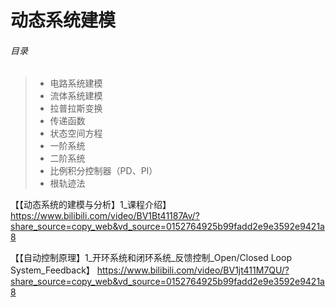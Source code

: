 # 动态系统建模

###### 目录

> - 电路系统建模
> - 流体系统建模
> - 拉普拉斯变换
> - 传递函数
> - 状态空间方程
> - 一阶系统
> - 二阶系统
> - 比例积分控制器（PD、PI）
> - 根轨迹法

【【动态系统的建模与分析】1_课程介绍】 https://www.bilibili.com/video/BV1Bt41187Av/?share_source=copy_web&vd_source=0152764925b99fadd2e9e3592e9421a8

【【自动控制原理】1_开环系统和闭环系统_反馈控制_Open/Closed Loop System_Feedback】 https://www.bilibili.com/video/BV1jt411M7QU/?share_source=copy_web&vd_source=0152764925b99fadd2e9e3592e9421a8